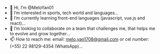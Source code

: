 - 👋 Hi, I’m @MeloYan01
- 👀 I’m interested in sports, tech world and languages...
- 🌱 I’m currently learning front-end languages (javascript, vue.js and react)...
- 💞️ I’m looking to collaborate on a team that challenges me, that helps me to evolve and grow together...
- 📫 How to reach me: email: melo.yan1708@gmail.com or cel number: (+55) 22 98129-4354 (WhatsApp)...

<!---
MeloYan01/MeloYan01 is a ✨ special ✨ repository because its `README.md` (this file) appears on your GitHub profile.
You can click the Preview link to take a look at your changes.
--->
